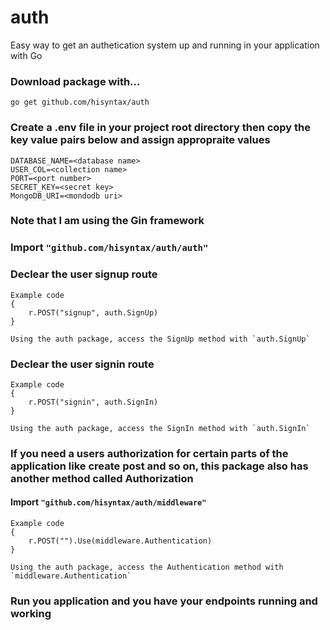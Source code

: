 # auth
Easy way to get an authetication system up and running in your application with Go

### Download package with...
    go get github.com/hisyntax/auth
### Create a .env file in your project root directory then copy the key value pairs below and assign appropraite values
    DATABASE_NAME=<database name>
    USER_COL=<collection name>
    PORT=<port number>
    SECRET_KEY=<secret key>
    MongoDB_URI=<mondodb uri>

### Note that I am using the Gin framework

### Import `"github.com/hisyntax/auth/auth"`
### Declear the user signup route
    Example code 
    {
        r.POST("signup", auth.SignUp)
    }

    Using the auth package, access the SignUp method with `auth.SignUp`


### Declear the user signin route
    Example code 
    {
        r.POST("signin", auth.SignIn)
    }

    Using the auth package, access the SignIn method with `auth.SignIn`

### If you need a users authorization for certain parts of the application like create post and so on, this package also has another method called Authorization
#### Import `"github.com/hisyntax/auth/middleware"`
    Example code 
    {
        r.POST("").Use(middleware.Authentication)
    }

    Using the auth package, access the Authentication method with `middleware.Authentication`

### Run you application and you have your endpoints running and working
